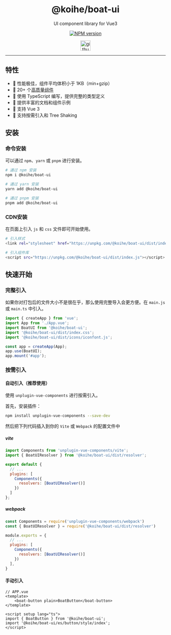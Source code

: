 <h1 align="center">@koihe/boat-ui</h1>

<p align="center">UI component library for Vue3</p>

<p align="center">
<a href="https://www.npmjs.com/package/@koihe/boat-ui" target="__blank"><img src="https://img.shields.io/npm/v/@koihe/boat-ui?label=version" alt="NPM version"></a>
</p>

<p align="center">
<a href="https://github.com/JY-HE/koihe-boat" target="__blank"><img src="https://api.iconify.design/simple-icons/github.svg" alt="github" width="32" height="32"></a>
</p>

---

## 特性

- 🚀 性能极佳，组件平均体积小于 1KB（min+gzip）
- 🚀 20+ 个[高质量组件](https://jy-he.github.io/koihe-boat/)
- 💪 使用 TypeScript 编写，提供完整的类型定义
- 📖 提供丰富的文档和组件示例
- 🍭 支持 Vue 3
- 🍭 支持按需引入和 Tree Shaking

## 安装

### 命令安装

可以通过 `npm`、`yarn` 或 `pnpm` 进行安装。

```bash
# 通过 npm 安装
npm i @koihe/boat-ui

# 通过 yarn 安装
yarn add @koihe/boat-ui

# 通过 pnpm 安装
pnpm add @koihe/boat-ui
```

### CDN安装

在页面上引入 `js` 和 `css` 文件即可开始使用。

```bash
# 引入样式
<link rel="stylesheet" href="https://unpkg.com/@koihe/boat-ui/dist/index.css">

# 引入组件库
<script src="https://unpkg.com/@koihe/boat-ui/dist/index.js"></script>
```

## 快速开始

### 完整引入

如果你对打包后的文件大小不是很在乎，那么使用完整导入会更方便。在 `main.js` 或 `main.ts` 中引入。

```javascript
import { createApp } from 'vue';
import App from './App.vue';
import BoatUI from '@koihe/boat-ui';
import '@koihe/boat-ui/dist/index.css';
import '@koihe/boat-ui/dist/icons/iconfont.js';

const app = createApp(App);
app.use(BoatUI);
app.mount('#app');
```

### 按需引入

#### 自动引入（推荐使用）

使用 `unplugin-vue-components` 进行按需引入。

首先，安装插件：

```bash
npm install unplugin-vue-components --save-dev
```

然后把下列代码插入到你的 `Vite` 或 `Webpack` 的配置文件中

##### vite

```javascript
import Components from 'unplugin-vue-components/vite';
import { BoatUIResolver } from '@koihe/boat-ui/dist/resolver';

export default {
  // ...
  plugins: [
    Components({
      resolvers: [BoatUIResolver()]
    })
  ]
};
```

##### webpack

```javascript
const Components = require('unplugin-vue-components/webpack')
const { BoatUIResolver } = require('@koihe/boat-ui/dist/resolver')

module.exports = {
  // ...
  plugins: [
    Components({
      resolvers: [BoatUIResolver()]
    })
  ],
}
```

#### 手动引入

```vue
// APP.vue
<template>
    <boat-button plain>BoatButton</boat-button>
</template>

<script setup lang="ts">
import { BoatButton } from '@koihe/boat-ui';
import '@koihe/boat-ui/es/button/style/index';
</script>
```